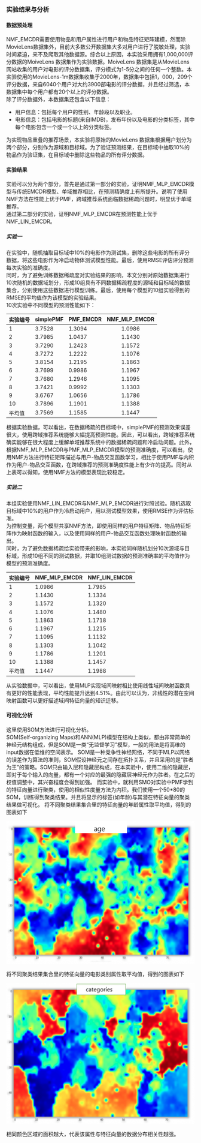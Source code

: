 ### 实验结果与分析
#### 数据预处理
NMF_EMCDR需要使用物品和用户属性进行用户和物品特征矩阵建模，然而除MovieLens数据集外，目前大多数公开数据集大多对用户进行了脱敏处理，实验时间紧迫，来不及爬取其他数据源。综合以上原因，本实验采用拥有1,000,000评分数据的MoiveLens 数据集作为实验数据。MoiveLens 数据集是从MovieLens 网站收集的用户对电影的评分数据集，评分模式为1-5分之间的任何一个整数。本实验使用的MovieLens-1m数据集收集于2000年，数据集中包括1，000，209个评分数据，来自6040个用户对大约3900部电影的评分数据，并且经过筛选，本数据集中每个用户都有20个以上的评分数据。  
除了评分数据外，本数据集还包含以下信息：
* 用户信息：包括每个用户的性别、年龄段以及职业。
* 电影信息：包括电影的标题(来自IMDB)，发布年份以及电影的分类标签，其中每个电影包含一个或一个以上的分类标签。  

为实现物品重叠的推荐场景，本实验将原始的MovieLens 数据集根据用户划分为两个部分，分别作为源域和目标域。为了验证预测结果，在目标域中抽取10%的物品作为验证集，在目标域中删除这些物品的所有评分数据。

#### 实验结果
实验可以分为两个部分，首先是通过第一部分的实验，证明NMF_MLP_EMCDR模型与传统EMCDR模型、单域推荐相比，在预测精确度上有所提升。说明了使用NMF方法在性能上优于PMF，跨域推荐系统面临数据稀疏问题时，明显优于单域推荐。  
通过第二部分的实验，证明NMF_MLP_EMCDR在预测性能上优于NMF_LIN_EMCDR。
##### 实验一  
在实验中，随机抽取目标域中10%的电影作为测试集，删除这些电影的所有评分数据，将这些电影作为冷启动物体测试模型性能。最后，使用RMSE评估评分预测每次实验的准确度。  
同时，为了避免训练数据稀疏度对实验结果的影响，本文分别对原始数据集进行10次随机的数据域划分，形成10组具有不同数据稀疏程度的源域和目标域的数据集合，分别使用这些数据进行模型训练。最后，使用每个模型的10组实验得到的RMSE的平均值作为该模型的实验结果。  
10次实验中不同模型的预测性能如下：  

| 实验编号 | simplePMF | PMF_EMCDR | NMF_MLP_EMCDR |
| --- | --- | --- | :-: |
| 1 | 3.7528 | 1.3094 | 1.0986 |
| 2 |	3.7985 | 1.0437 | 1.1430 |
| 3 |	3.7290 | 1.2423 | 1.1572 |
| 4 |	3.7272 | 1.2222 | 1.1076 |
| 5 |	3.8154 | 1.2195 | 1.1863 |
| 6 |	3.7699 | 0.9986 | 1.1967 |
| 7 |	3.7680 | 1.2946 | 1.1095 |
| 8 |	3.7421 | 0.9992 | 1.1303 |
| 9 |	3.6767 | 1.0656 | 1.1786 |
| 10 |	3.7896 | 1.1901 | 1.1388 |
| 平均值 |	3.7569 | 1.1585 | 1.1447 |

根据实验数据，可以看出，在数据稀疏的目标域中，simplePMF的预测效果误差很大，使用跨域推荐系统能够大幅提高预测性能。因此，可以看出，跨域推荐系统确实能够在很大程度上缓解单域推荐系统中的数据稀疏问题和冷启动问题。此外，根据NMF_MLP_EMCDR与PMF_MLP_EMCDR模型的预测准确度，可以看出，使用NMF方法进行特征矩阵描述与用户-物品交互函数学习，相比于使用PMF与内积作为用户-物品交互函数，在跨域推荐的预测准确度性能上有少许的提高。同时从上表可以得知，使用NMF方法的模型表现比较稳定。

##### 实验二
本组实验使用NMF_LIN_EMCDR与NMF_MLP_EMCDR进行对照试验。随机选取目标域中10%的用户作为冷启动用户，用以测试模型效果，使用RMSE作为评估标准。  
为控制变量，两个模型共享NMF方法，即使用同样的用户特征矩阵、物品特征矩阵作为映射函数的输入，以及使用同样的用户-物品交互函数处理映射函数的输出。  
同时，为了避免数据稀疏给实验带来的影响，本实验同样随机划分10次源域与目标域，形成10组不同的测试数据，并取10组测试数据的预测准确率的平均值作为模型的预测准确度。

| 实验编号 | 	NMF_MLP_EMCDR |	NMF_LIN_EMCDR |
| --- | --- | --- |
| 1 |	1.0986 | 1.7985 |
| 2 |	1.1430 | 1.1334 |
| 3 |	1.1572 | 1.1320 |
| 4 |	1.1076 | 1.1480 |
| 5 |	1.1863 | 1.1718 |
| 6 |	1.1967 | 1.1215 |
| 7 |	1.1095 | 1.1132 |
| 8 |	1.1303 | 1.1042 |
| 9 |	1.1786 | 1.1201 |
| 10 |	1.1388 | 1.1457 |
| 平均值 |	1.1447 | 1.1988 |

从实验数据中，可以看出，使用MLP实现域间映射相比使用线性域间映射函数具有更好的性能表现，平均性能提升达到4.51%。由此可以认为，非线性的潜在空间映射函数可以更好描述域间特征向量的知识迁移。

#### 可视化分析
这里使用SOM方法进行可视化分析。  
SOM(Self-organizing Maps)和ANN(MLP)模型在结构上类似，都由非常简单的神经元结构组成，但是SOM是一类“无监督学习”模型，一般的用法是将高维的input数据在低维的空间表示。
SOM是一种竞争性神经网络，不同于MLP以网络的误差作为算法的准则，SOM假设神经元之间存在拓扑关系，并且采用的是“胜者为王”的策略。SOM只由输入层和隐藏层构成，在本实验中，使用二维的隐藏层，即对于每个输入的向量，都有一个对应的最强的隐藏层神经元作为胜者。在之后的权值调整中，其兴奋程度会得到加强。
而实验中，就利用SMO对实验中PMF学到的特征向量进行聚类，使用的相似性度量方法为内积。我们使用一个50*80的SOM，训练得到聚类结果。并且将显示的标签(如年龄)与其潜在特征向量的聚类结果做可视化。
将不同聚类结果集合里的特征向量的年龄属性取平均值，得到的图表如下

![som-age](som-age.png)  

将不同聚类结果集合里的特征向量的电影类别属性取平均值，得到的图表如下  

![som-categorical](som-categories.png)

相同颜色区域的面积越大，代表该属性与特征向量的数据分布相关性越强。
